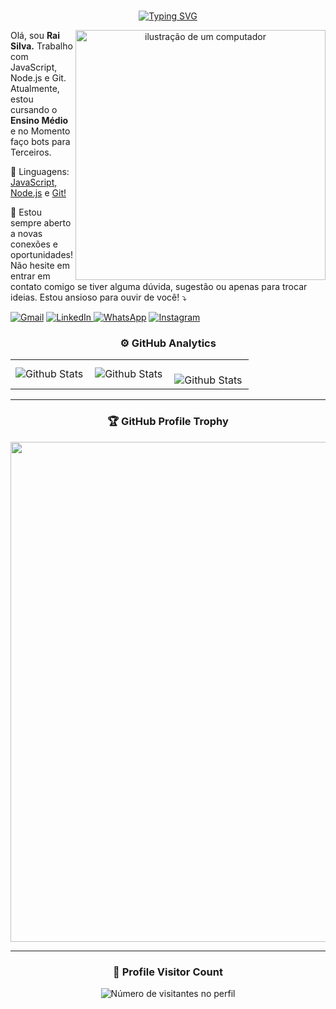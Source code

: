 <div align="center"><br>
 
 [![Typing SVG](https://readme-typing-svg.demolab.com?font=Fira+Code&pause=1000&color=FF6E96&center=true&random=false&width=500&lines=Rai+Silva!🌎;Cloud+Computing;Welcome+to+my+profile!+%E2%AD%90%EF%B8%8F)](https://git.io/typing-svg)
 
 <img src="https://raw.githubusercontent.com/MicaelliMedeiros/micaellimedeiros/master/image/computer-illustration.png" alt="ilustração de um computador" min-width="400px" max-width="400px" width="400px" align="right">

<p align="left"> 
  Olá, sou <strong>Rai Silva.</strong> Trabalho com JavaScript, Node.js e Git. <br> Atualmente, estou cursando o <strong>Ensino Médio</strong> e no Momento faço bots para Terceiros.
</p>

<p align="left">
🦄 Linguagens: <a href="https://www.javascript.com/">JavaScript, </a> <a href="https://nodejs.org/en">Node.js</a> e <a href="https://git-scm.com/">Git!</a>
</p>

<p align="left">
  💌 Estou sempre aberto a novas conexões e oportunidades! Não hesite em entrar em contato comigo se tiver alguma dúvida, sugestão ou apenas para trocar ideias. Estou ansioso para ouvir de você! ⤵️
</p>

<p align="left">
  <a href="mailto:rs2508018@gmail.com" target="_blank" title="Gmail">
  <img src="https://img.shields.io/badge/-Gmail-FF0000?style=flat-square&slabelColor=FF0000&logo=gmail&logoColor=white&link=https://is.gd/qFV84d" alt="Gmail"/></a>

 <a href="https://www.linkedin.com/in/rai-silva-428993263/" target="_blank" title="LinkedIn">
  <img src="https://img.shields.io/badge/-Linkedin-0e76a8?style=flat-square&amp;logo=Linkedin&amp;logoColor=white&amp;link=https://www.linkedin.com/in/rai-silva-428993263/" alt="LinkedIn"/>
</a>

  <a href="https://api.whatsapp.com/send/?phone=5594991652693&text&type=phone_number&app_absent=0" target="_blank" title="WhatsApp">
  <img src="https://img.shields.io/badge/-WhatsApp-25d366?style=flat-square&labelColor=25d366&logo=whatsapp&logoColor=white&link=https://api.whatsapp.com/send/?phone=5594991652693&text&type=phone_number&app_absent=0" target="_blank"alt="WhatsApp"/></a>

  <a href="https://www.instagram.com/negrescojs/" target="_blank" title="Instagram">
  <img src="https://img.shields.io/badge/-Instagram-DF0174?style=flat-square&labelColor=DF0174&logo=instagram&logoColor=white&link=https://www.instagram.com/negrescojs/" alt="Instagram"/></a>
</p>

### ⚙️ GitHub Analytics

<table>
  <tr>
    <td>
      <img
        align="left"
        src="https://github-readme-stats.vercel.app/api?username=tobizinho&theme=dark&hide_border=false&include_all_commits=true"
        alt="Github Stats"
      />
    </td>
    <td>
      <img
        align="left"
        src="https://github-readme-stats.vercel.app/api/top-langs/?username=tobizinho&theme=dark&hide_border=false&include_all_commits=true&count_private=true&layout=compact"
        alt="Github Stats"
      />
    </td>
    <td>
      <br />
      <img
        align="left"
        src="https://github-readme-streak-stats.herokuapp.com/?user=tobizinho&theme=dark&hide_border=false"
        alt="Github Stats"
      />
    </td>
  </tr>
</table>

---

### 🏆 GitHub Profile Trophy

<p align="center">
  <a
    href="https://github.com/ryo-ma/github-profile-trophy"
    title="repositório de troféus"
  >
    <img
      width="800"
      src="https://github-profile-trophy.vercel.app/?username=tobizinho&column=8&theme=darkhub&no-frame=true&no-bg=true"
    />
  </a>
</p>

---

<div align="center">
  <h3><b>📍 Profile Visitor Count</b></h3>
</div>

<p align="center">
  <img
    src="https://profile-counter.glitch.me/tobizinho/count.svg"
    alt="Número de visitantes no perfil"
  />
</p>

